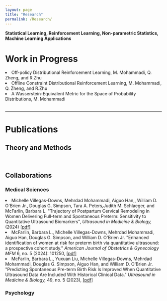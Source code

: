 ```yaml
---
layout: page
title: "Research"
permalink: /Research/
---
```

**Statistical Learning, Reinforcement Learning, Non-parametric Statistics, Machine Learning Applications**
<br/>

<html>
<body>

<h1>Work in Progress</h1>
<li> Off-policy Distributional Reinforcement Learning, M. Mohammadi, Q. Zheng, and R.Zhu</li>
<li> Offline Constraint Distributional Reinforcement Learning, M. Mohammadi, Q. Zheng, and R.Zhu</li>
<li> A Wasserstein-Equivalent Metric for the Space of Probability Distributions, M. Mohammadi</li>
<br/>
<hr />
<h1>Publications</h1>
<h2>Theory and Methods</h2>
<br/>

<h2>Collaborations</h2>
<h3>Medical Sciences</h3>

<li>Michelle Villegas-Downs, Mehrdad Mohammadi, Aiguo Han,, William D. O'Brien Jr., Douglas G. Simpson, Tara A. Peters,Judith M. Schlaeger, and McFarlin, Barbara L. "Trajectory of Postpartum Cervical Remodeling in Women Delivering Full-term and Spontaneous Preterm: Sensitivity to Quantitative Ultrasound Biomarkers", <i> Ultrasound in Medicine & Biology,</i>(2024) <a href="https://www.sciencedirect.com/science/article/pii/S0301562924002618" target="_blank"> [pdf]</a></li>

<li>McFarlin, Barbara L., Michelle Villegas-Downs, Mehrdad Mohammadi, Aiguo Han, Douglas G. Simpson, and William D. O'Brien Jr. "Enhanced identification of women at risk for preterm birth via quantitative ultrasound: a prospective cohort study." <i>American Journal of Obstetrics & Gynecology MFM</i> 6, no. 5 (2024): 101250, <a href="https://www.sciencedirect.com/science/article/abs/pii/S2589933323003920" target="_blank"> [pdf]</a>  </li>

<li>McFarlin, Barbara L., Yuxuan Liu, Michelle Villegas-Downs, Mehrdad Mohammadi, Douglas G. Simpson, Aiguo Han, and William D. O'Brien Jr. "Predicting Spontaneous Pre-term Birth Risk Is Improved When Quantitative Ultrasound Data Are Included With Historical Clinical Data." <i>Ultrasound in Medicine & Biology,</i> 49, no. 5 (2023), <a href="https://www.sciencedirect.com/science/article/abs/pii/S0301562922006834" target="_blank"> [pdf]</a>  </li>

<h3>Psychology</h3>

</body>
</html>
